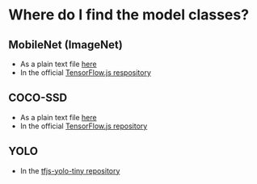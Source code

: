 # Where do I find the model classes?

## MobileNet (ImageNet)

- As a plain text file [here](https://storage.googleapis.com/mediapipe-tasks/image_classifier/labels.txt)
- In the official [TensorFlow.js respository](https://github.com/tensorflow/tfjs-models/blob/master/mobilenet/src/imagenet_classes.ts)

## COCO-SSD

- As a plain text file [here](https://storage.googleapis.com/mediapipe-tasks/object_detector/labelmap.txt)
- In the official [TensorFlow.js repository](https://github.com/tensorflow/tfjs-models/blob/master/coco-ssd/src/classes.ts)

## YOLO

- In the [tfjs-yolo-tiny repository](https://github.com/ModelDepot/tfjs-yolo-tiny/blob/master/src/coco_classes.js)
